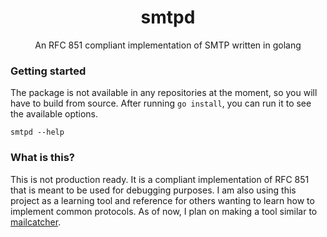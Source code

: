 <h1 align="center">smtpd</h1>

<p align="center">
An RFC 851 compliant implementation of SMTP written in golang
</p>

### Getting started

The package is not available in any repositories at the moment, so you will have to build from source.
After running `go install`, you can run it to see the available options.

```
smtpd --help
```

### What is this?

This is not production ready. It is a compliant implementation of RFC 851 that is meant to be used for debugging purposes.
I am also using this project as a learning tool and reference for others wanting to learn how to implement common protocols.
As of now, I plan on making a tool similar to [mailcatcher](https://mailcatcher.me/).
